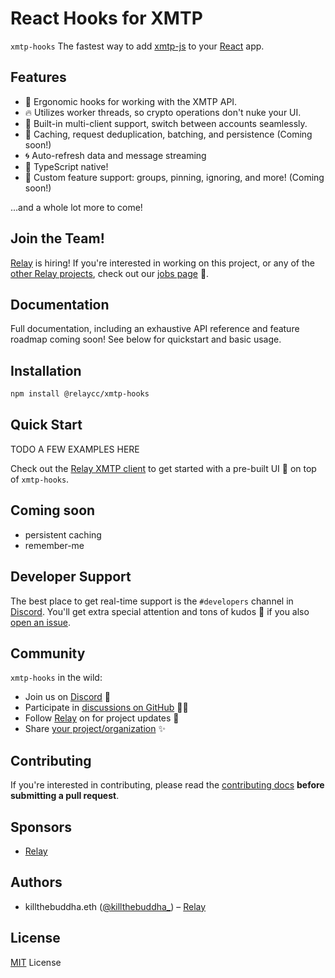# React Hooks for XMTP

`xmtp-hooks` The fastest way to add [xmtp-js](https://github.com/xmtp/xmtp-js)
to your [React](https://reactjs.org/) app.

## Features

- 🚀 Ergonomic hooks for working with the XMTP API.
- 🔥 Utilizes worker threads, so crypto operations don't nuke your UI.
- 💼 Built-in multi-client support, switch between accounts seamlessly.
- 👟 Caching, request deduplication, batching, and persistence (Coming soon!)
- 🌀 Auto-refresh data and message streaming
- 🦄 TypeScript native!
- 🌳 Custom feature support: groups, pinning, ignoring, and more! (Coming soon!)

...and a whole lot more to come!

## Join the Team!

[Relay](https://relay.cc) is hiring! If you're interested in working
on this project, or any of the [other Relay projects](https://github.com/orgs/relaycc/repositories), check out our [jobs
page](https://jobs.lever.co/relay) 🎉.

## Documentation

Full documentation, including an exhaustive API reference and feature roadmap coming soon! See below
for quickstart and basic usage.

## Installation

```bash
npm install @relaycc/xmtp-hooks
```

## Quick Start

TODO A FEW EXAMPLES HERE

Check out the [Relay XMTP client](https://github.relay.cc/xmtp) to get started with a
pre-built UI 🌈 on top of `xmtp-hooks`.

## Coming soon

- persistent caching
- remember-me

## Developer Support

The best place to get real-time support is the `#developers` channel in
[Discord](https://discord.com/invite/DTMKf63ZSf). You'll get extra special attention and
tons of kudos 🎉 if you also [open an issue](TODO).

## Community

`xmtp-hooks` in the wild:

- Join us on [Discord](https://discord.com/invite/DTMKf63ZSf) 💬
- Participate in [discussions on GitHub](https://github.com/relaycc/xmtp-hooks/discussions) 🙋‍♂️
- Follow [Relay](https://twitter.com/relay_eth) on for project updates 🤝
- Share [your project/organization](https://github.com/relaycc/xmtp-hooks/discussions/2) ✨

## Contributing

If you're interested in contributing, please read the [contributing
docs](/.github/CONTRIBUTING.md) **before submitting a pull request**.

## Sponsors

- [Relay](https://relay.cc)

## Authors

- killthebuddha.eth ([@killthebuddha\_](https://twitter.com/killthebuddha_)) – [Relay](https://relay.cc)

## License

[MIT](/LICENSE) License
